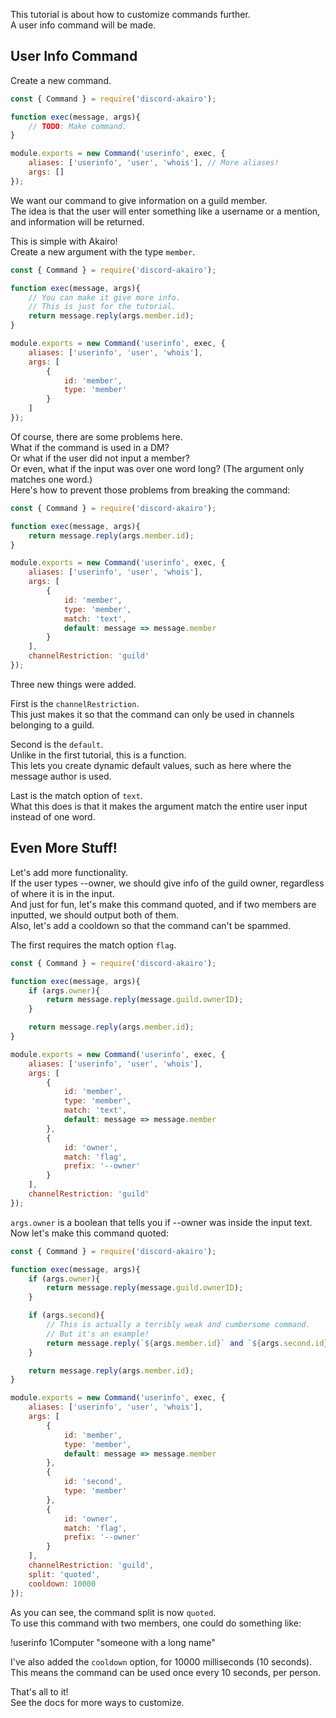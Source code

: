 This tutorial is about how to customize commands further.  
A user info command will be made.  

## User Info Command

Create a new command.  

```js
const { Command } = require('discord-akairo');

function exec(message, args){
    // TODO: Make command.
}

module.exports = new Command('userinfo', exec, {
    aliases: ['userinfo', 'user', 'whois'], // More aliases!
    args: []
});
```

We want our command to give information on a guild member.  
The idea is that the user will enter something like a username or a mention, and information will be returned.  

This is simple with Akairo!  
Create a new argument with the type `member`.  

```js
const { Command } = require('discord-akairo');

function exec(message, args){
    // You can make it give more info.
    // This is just for the tutorial.
    return message.reply(args.member.id);
}

module.exports = new Command('userinfo', exec, {
    aliases: ['userinfo', 'user', 'whois'],
    args: [
        {
            id: 'member',
            type: 'member'
        }
    ]
});
```

Of course, there are some problems here.  
What if the command is used in a DM?  
Or what if the user did not input a member?  
Or even, what if the input was over one word long? (The argument only matches one word.)  
Here's how to prevent those problems from breaking the command:  

```js
const { Command } = require('discord-akairo');

function exec(message, args){
    return message.reply(args.member.id);
}

module.exports = new Command('userinfo', exec, {
    aliases: ['userinfo', 'user', 'whois'],
    args: [
        {
            id: 'member',
            type: 'member',
            match: 'text',
            default: message => message.member
        }
    ],
    channelRestriction: 'guild'
});
```

Three new things were added.  

First is the `channelRestriction`.  
This just makes it so that the command can only be used in channels belonging to a guild.  

Second is the `default`.  
Unlike in the first tutorial, this is a function.  
This lets you create dynamic default values, such as here where the message author is used.  

Last is the match option of `text`.  
What this does is that it makes the argument match the entire user input instead of one word.  

## Even More Stuff!

Let's add more functionality.  
If the user types --owner, we should give info of the guild owner, regardless of where it is in the input.  
And just for fun, let's make this command quoted, and if two members are inputted, we should output both of them.  
Also, let's add a cooldown so that the command can't be spammed.  

The first requires the match option `flag`.  

```js
const { Command } = require('discord-akairo');

function exec(message, args){
    if (args.owner){
        return message.reply(message.guild.ownerID);
    }

    return message.reply(args.member.id);
}

module.exports = new Command('userinfo', exec, {
    aliases: ['userinfo', 'user', 'whois'],
    args: [
        {
            id: 'member',
            type: 'member',
            match: 'text',
            default: message => message.member
        },
        {
            id: 'owner',
            match: 'flag',
            prefix: '--owner'
        }
    ],
    channelRestriction: 'guild'
});
```

`args.owner` is a boolean that tells you if --owner was inside the input text.  
Now let's make this command quoted:  

```js
const { Command } = require('discord-akairo');

function exec(message, args){
    if (args.owner){
        return message.reply(message.guild.ownerID);
    }

    if (args.second){
        // This is actually a terribly weak and cumbersome command.
        // But it's an example!
        return message.reply(`${args.member.id}` and `${args.second.id}`)
    }

    return message.reply(args.member.id);
}

module.exports = new Command('userinfo', exec, {
    aliases: ['userinfo', 'user', 'whois'],
    args: [
        {
            id: 'member',
            type: 'member',
            default: message => message.member
        },
        {
            id: 'second',
            type: 'member'
        },
        {
            id: 'owner',
            match: 'flag',
            prefix: '--owner'
        }
    ],
    channelRestriction: 'guild',
    split: 'quoted',
    cooldown: 10000
});
```

As you can see, the command split is now `quoted`.  
To use this command with two members, one could do something like:  

!userinfo 1Computer "someone with a long name"  

I've also added the `cooldown` option, for 10000 milliseconds (10 seconds).  
This means the command can be used once every 10 seconds, per person.  

That's all to it!  
See the docs for more ways to customize.  
